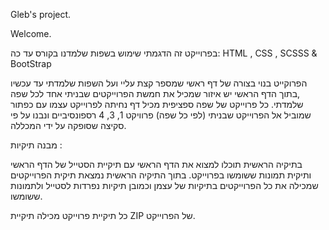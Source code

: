 Gleb's project.


Welcome.

בפרוייקט זה הדגמתי שימוש בשפות שלמדנו בקורס עד כה:
HTML , CSS , SCSSS & BootStrap

הפרוקייט בנוי בצורה של דף ראשי שמספר קצת עליי ועל השפות שלמדתי עד עכשיו ,בתוך הדף הראשי יש איזור שמכיל את חמשת הפרוייקטים שבניתי אחד לכל שפה שלמדתי. כל פרוייקט של שפה ספציפית מכיל דף נחיתה לפרוייקט עצמו עם כפתור שמוביל אל הפרוייקט שבניתי (לפי כל שפה) פרוויקט 1, 3, 4  רספונסיביים ונבנו על פי סקיצה שסופקה על ידי המכללה.

מבנה תיקיות :

בתיקיה הראשית תוכלו למצוא את הדף הראשי עם תיקיית הסטייל של הדף הראשי ותיקית תמונות ששומשו בפרוייקט. בתוך התיקיה הראשית נמצאת תיקית הפרוייקטים שמכילה את כל הפרוייקטים בתיקיות של עצמן וכמובן תיקיות נפרדות לסטייל ולתמונות ששומשו.

כל תיקיית פרוייקט מכילה תיקיית ZIP של הפרוייקט.